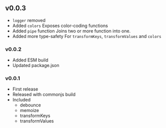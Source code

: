 ## v0.0.3

- `logger` removed
- Added `colors`
	Exposes color-coding functions
- Added `pipe` function
	Joins two or more function into one.
- Added more type-safety
	For `transformKeys`, `transformValues` and `colors`

### v0.0.2

- Added ESM build
- Updated package.json

### v0.0.1

- First release
- Released with commonjs build
- Included
	- debounce
	- memoize
	- transformKeys
	- transformValues
